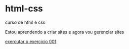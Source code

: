 # html-css
curso de html e css

Estou aprendendo a criar sites e agora vou
gerenciar sites

<a href="https://marcos-paulo1.github.io/html-css/exercicios/ex001/index.html">exercutar o exercicio 001</a>

